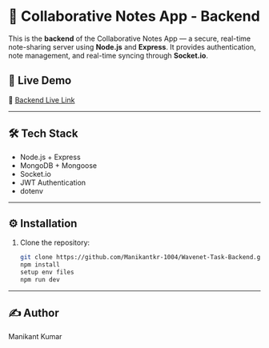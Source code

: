 # 📝 Collaborative Notes App - Backend

This is the **backend** of the Collaborative Notes App — a secure, real-time note-sharing server using **Node.js** and **Express**. It provides authentication, note management, and real-time syncing through **Socket.io**.

## 🚀 Live Demo

🔗 [Backend Live Link](https://wavenetmaniapi.onrender.com)

---

## 🛠 Tech Stack

- Node.js + Express
- MongoDB + Mongoose
- Socket.io
- JWT Authentication
- dotenv

---

## ⚙️ Installation

1. Clone the repository:

   ```bash
   git clone https://github.com/Manikantkr-1004/Wavenet-Task-Backend.git
   npm install
   setup env files
   npm run dev
   ```

---

## ✍️ Author

Manikant Kumar
